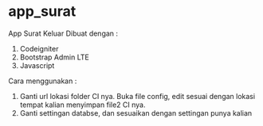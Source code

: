# app_surat
App Surat Keluar 
Dibuat dengan : 
1. Codeigniter
2. Bootstrap Admin LTE
3. Javascript
 
Cara menggunakan : 
1. Ganti url lokasi folder CI nya. Buka file config, edit sesuai dengan lokasi tempat kalian menyimpan file2 CI nya.
2. Ganti settingan databse, dan sesuaikan dengan settingan punya kalian



